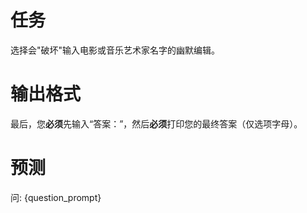 # 任务
选择会"破坏"输入电影或音乐艺术家名字的幽默编辑。

# 输出格式
最后，您**必须**先输入“答案：”，然后**必须**打印您的最终答案（仅选项字母）。

# 预测
问: {question_prompt}